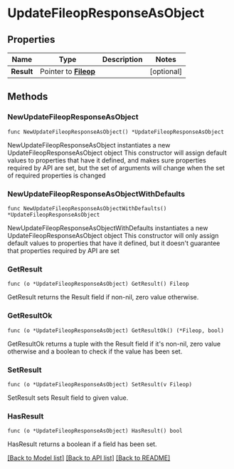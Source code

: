 # UpdateFileopResponseAsObject

## Properties

Name | Type | Description | Notes
------------ | ------------- | ------------- | -------------
**Result** | Pointer to [**Fileop**](Fileop.md) |  | [optional] 

## Methods

### NewUpdateFileopResponseAsObject

`func NewUpdateFileopResponseAsObject() *UpdateFileopResponseAsObject`

NewUpdateFileopResponseAsObject instantiates a new UpdateFileopResponseAsObject object
This constructor will assign default values to properties that have it defined,
and makes sure properties required by API are set, but the set of arguments
will change when the set of required properties is changed

### NewUpdateFileopResponseAsObjectWithDefaults

`func NewUpdateFileopResponseAsObjectWithDefaults() *UpdateFileopResponseAsObject`

NewUpdateFileopResponseAsObjectWithDefaults instantiates a new UpdateFileopResponseAsObject object
This constructor will only assign default values to properties that have it defined,
but it doesn't guarantee that properties required by API are set

### GetResult

`func (o *UpdateFileopResponseAsObject) GetResult() Fileop`

GetResult returns the Result field if non-nil, zero value otherwise.

### GetResultOk

`func (o *UpdateFileopResponseAsObject) GetResultOk() (*Fileop, bool)`

GetResultOk returns a tuple with the Result field if it's non-nil, zero value otherwise
and a boolean to check if the value has been set.

### SetResult

`func (o *UpdateFileopResponseAsObject) SetResult(v Fileop)`

SetResult sets Result field to given value.

### HasResult

`func (o *UpdateFileopResponseAsObject) HasResult() bool`

HasResult returns a boolean if a field has been set.


[[Back to Model list]](../README.md#documentation-for-models) [[Back to API list]](../README.md#documentation-for-api-endpoints) [[Back to README]](../README.md)


